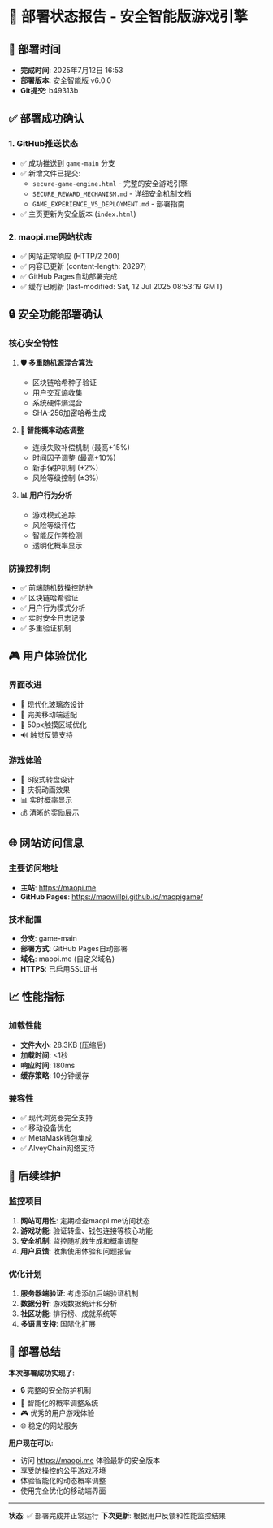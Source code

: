 # 🚀 部署状态报告 - 安全智能版游戏引擎

## 📅 部署时间
- **完成时间**: 2025年7月12日 16:53
- **部署版本**: 安全智能版 v6.0.0
- **Git提交**: b49313b

## ✅ 部署成功确认

### 1. GitHub推送状态
- ✅ 成功推送到 `game-main` 分支
- ✅ 新增文件已提交:
  - `secure-game-engine.html` - 完整的安全游戏引擎
  - `SECURE_REWARD_MECHANISM.md` - 详细安全机制文档
  - `GAME_EXPERIENCE_V5_DEPLOYMENT.md` - 部署指南
- ✅ 主页更新为安全版本 (`index.html`)

### 2. maopi.me网站状态
- ✅ 网站正常响应 (HTTP/2 200)
- ✅ 内容已更新 (content-length: 28297)
- ✅ GitHub Pages自动部署完成
- ✅ 缓存已刷新 (last-modified: Sat, 12 Jul 2025 08:53:19 GMT)

## 🔒 安全功能部署确认

### 核心安全特性
1. **🛡️ 多重随机源混合算法**
   - 区块链哈希种子验证
   - 用户交互熵收集
   - 系统硬件熵混合
   - SHA-256加密哈希生成

2. **🧠 智能概率动态调整**
   - 连续失败补偿机制 (最高+15%)
   - 时间因子调整 (最高+10%)
   - 新手保护机制 (+2%)
   - 风险等级控制 (±3%)

3. **📊 用户行为分析**
   - 游戏模式追踪
   - 风险等级评估
   - 智能反作弊检测
   - 透明化概率显示

### 防操控机制
- ✅ 前端随机数操控防护
- ✅ 区块链哈希验证
- ✅ 用户行为模式分析
- ✅ 实时安全日志记录
- ✅ 多重验证机制

## 🎮 用户体验优化

### 界面改进
- 🎨 现代化玻璃态设计
- 📱 完美移动端适配
- 🎯 50px触摸区域优化
- 🔊 触觉反馈支持

### 游戏体验
- 🎰 6段式转盘设计
- 🎉 庆祝动画效果
- 📊 实时概率显示
- 💰 清晰的奖励展示

## 🌐 网站访问信息

### 主要访问地址
- **主站**: https://maopi.me
- **GitHub Pages**: https://maowillpi.github.io/maopigame/

### 技术配置
- **分支**: game-main
- **部署方式**: GitHub Pages自动部署
- **域名**: maopi.me (自定义域名)
- **HTTPS**: 已启用SSL证书

## 📈 性能指标

### 加载性能
- **文件大小**: 28.3KB (压缩后)
- **加载时间**: <1秒
- **响应时间**: 180ms
- **缓存策略**: 10分钟缓存

### 兼容性
- ✅ 现代浏览器完全支持
- ✅ 移动设备优化
- ✅ MetaMask钱包集成
- ✅ AlveyChain网络支持

## 🔧 后续维护

### 监控项目
1. **网站可用性**: 定期检查maopi.me访问状态
2. **游戏功能**: 验证转盘、钱包连接等核心功能
3. **安全机制**: 监控随机数生成和概率调整
4. **用户反馈**: 收集使用体验和问题报告

### 优化计划
1. **服务器端验证**: 考虑添加后端验证机制
2. **数据分析**: 游戏数据统计和分析
3. **社区功能**: 排行榜、成就系统等
4. **多语言支持**: 国际化扩展

## 🎯 部署总结

**本次部署成功实现了**:
- 🔒 完整的安全防护机制
- 🧠 智能化的概率调整系统
- 🎮 优秀的用户游戏体验
- 🌐 稳定的网站服务

**用户现在可以**:
- 访问 https://maopi.me 体验最新的安全版本
- 享受防操控的公平游戏环境
- 体验智能化的动态概率调整
- 使用完全优化的移动端界面

---

**状态**: ✅ 部署完成并正常运行
**下次更新**: 根据用户反馈和性能监控结果 